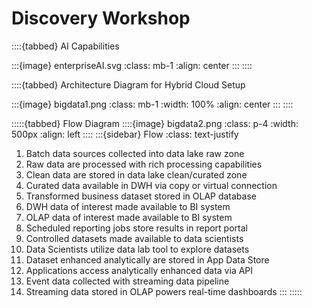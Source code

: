 # Discovery Workshop 

::::{tabbed} AI Capabilities

:::{image} enterpriseAI.svg
:class: mb-1
:align: center
:::
::::

::::{tabbed} Architecture Diagram for Hybrid Cloud Setup

:::{image} bigdata1.png
:class: mb-1
:width: 100%
:align: center
:::
::::

:::::{tabbed} Flow Diagram
::::{image} bigdata2.png
:class: p-4
:width: 500px
:align: left
::::
:::{sidebar} Flow
:class: text-justify
1) Batch data sources collected into data lake raw zone
2) Raw data are processed with rich processing capabilities
3) Clean data are stored in data lake clean/curated zone
4) Curated data available in DWH via copy or virtual connection
5) Transformed business dataset stored in OLAP database
6) DWH data of interest made available to BI system
7) OLAP data of interest made available to BI system
8) Scheduled reporting jobs store results in report portal
9) Controlled datasets made available to data scientists
10) Data Scientists utilize data lab tool to explore datasets
11) Dataset enhanced analytically are stored in App Data Store
12) Applications access analytically enhanced data via API
13) Event data collected with streaming data pipeline
14) Streaming data stored in OLAP powers real-time dashboards
:::
:::::